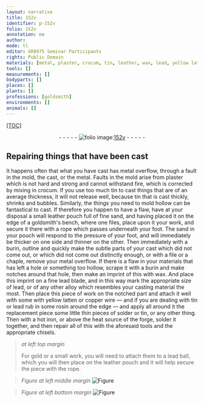```yaml
---
layout: narrative
title: 152v
identifier: p-152v
folio: 152v
annotation: no
author:
mode: tl
editor: GR8975 Seminar Participants
rights: Public Domain
materials: [metal, plaster, crocum, tin, leather, wax, lead, yellow latten, copper, rosin, solder, iron, gold]
tools: []
measurements: []
bodyparts: []
places: []
plants: []
professions: [goldsmith]
environments: []
animals: []
---
```


<p><a href="{{ site.baseurl }}/diplomatic/">[TOC]</a></p><div class="folio" align="center">- - - - - <a href="http://gallica.bnf.fr/ark:/12148/btv1b10500001g/f310.image" target="_blank"><img src="https://cu-mkp.github.io/2017-workshop-edition/assets/photo-icon.png" alt="folio image: " style="display:inline-block; margin-bottom:-3px;"/>152v</a> - - - - - </div>  
  

## Repairing things that have been cast

 
 It happens often that what you have cast has metal overflow, through a fault in the mold, the cast, or the <span class="m">metal</span>. Faults in the mold arise from <span class="m">plaster</span> which is not hard and strong and cannot withstand fire, which is corrected by mixing in <span class="m">crocum</span>. If you use too much <span class="m">tin</span> to cast things that are of an average thickness, it will not release well, because tin that is cast thickly, shrinks and bubbles. Similarly, the things you need to mold hollow can be fantastical to cast. If therefore you happen to have a flaw, have at your disposal a small <span class="m">leather</span> pouch full of fine sand, and having placed it on the edge of a <span class="pro">goldsmith</span>'s bench, where one files, place upon it your work, and secure it there with a rope which passes underneath your foot. The sand in your pouch will respond <span class="sup">to the pressure of your foot</span>, and will immediately be thicker on one side and thinner on the other. Then immediately with a burin, outline and quickly make the subtle parts of your cast which did not come out, or which did not come out distinctly enough, or with a file or a chaple, remove your <span class="m">metal</span> overflow. If there is a flaw in your materials that has left a hole or something too hollow, scrape it with a burin and make notches around that hole, then make an imprint of this with <span class="m">wax</span>. And place this imprint on a fine <span class="m">lead</span> blade, and in this way mark the appropriate size of <span class="m">lead</span>, or of any other alloy which resembles your casting material the most. Then place this piece of work on the notched part and attach it well with some with <span class="m">yellow latten</span> or <span class="m">copper</span> wire — and if you are dealing with <span class="m">tin</span> or <span class="m">lead</span> rub in some <span class="m">rosin</span> around the edge — and apply all around it <span class="sup">the replacement piece</span> some little thin pieces of <span class="m">solder</span> or <span class="m">tin</span>, or any other thing. Then with a hot <span class="m">iron</span>, or above the heat source of the forge, solder it together, and then repair all of this with the aforesaid tools and the appropriate chisels.
 
> *at left top margin*
> 
> 
>  For <span class="m">gold</span> or a small work, you will need to attach them to a <span class="m">lead</span> ball, which you will then place on the <span class="m">leather</span> pouch and it will help secure the piece with the rope.
 
> *Figure*
> *at left middle margin*
> <a href="https://drive.google.com/open?id=0B9-oNrvWdlO5S3NpRV82clA2UVE" target="_blank"><img src="https://cu-mkp.github.io/GR8975-edition/assets/photo-icon.png" alt="Figure" style="display:inline-block; margin-bottom:-3px;"/></a>
 
> *Figure*
> *at left bottom margin*
> <a href="https://drive.google.com/open?id=0B9-oNrvWdlO5cWhfVmhvbWszZlE" target="_blank"><img src="https://cu-mkp.github.io/GR8975-edition/assets/photo-icon.png" alt="Figure" style="display:inline-block; margin-bottom:-3px;"/></a>
 
